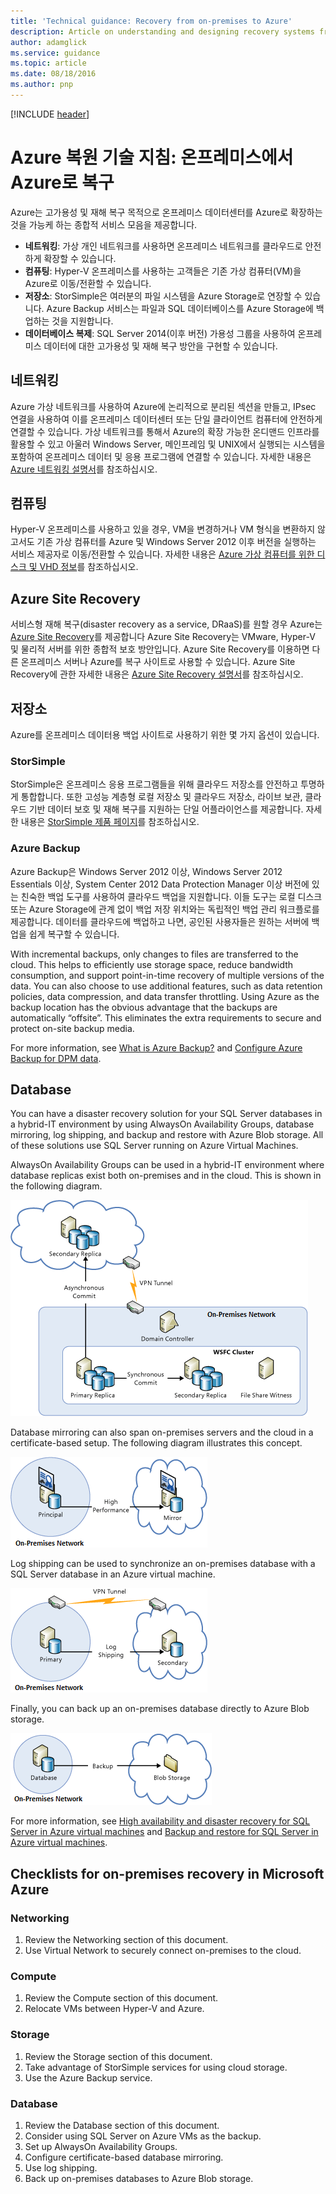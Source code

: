 ```yaml
---
title: 'Technical guidance: Recovery from on-premises to Azure'
description: Article on understanding and designing recovery systems from on-premises infrastructure to Azure
author: adamglick
ms.service: guidance
ms.topic: article
ms.date: 08/18/2016
ms.author: pnp
---
```

[!INCLUDE [header](../_includes/header.md)]
# Azure 복원 기술 지침: 온프레미스에서 Azure로 복구
Azure는 고가용성 및 재해 복구 목적으로 온프레미스 데이터센터를 Azure로 확장하는 것을 가능케 하는 종합적 서비스 모음을 제공합니다.

* **네트워킹**: 가상 개인 네트워크를 사용하면 온프레미스 네트워크를 클라우드로 안전하게 확장할 수 있습니다.
* **컴퓨팅**: Hyper-V 온프레미스를 사용하는 고객들은 기존 가상 컴퓨터(VM)을 Azure로 이동/전환할 수 있습니다.
* **저장소**: StorSimple은 여러분의 파일 시스템을 Azure Storage로 연장할 수 있습니다. Azure Backup 서비스는 파일과 SQL 데이터베이스를 Azure Storage에 백업하는 것을 지원합니다.
* **데이터베이스 복제**: SQL Server 2014(이후 버전) 가용성 그룹을 사용하여 온프레미스 데이터에 대한 고가용성 및 재해 복구 방안을 구현할 수 있습니다.

## 네트워킹
Azure 가상 네트워크를 사용하여 Azure에 논리적으로 분리된 섹션을 만들고, IPsec 연결을 사용하여 이를 온프레미스 데이터센터 또는 단일 클라이언트 컴퓨터에 안전하게 연결할 수 있습니다. 가상 네트워크를 통해서 Azure의 확장 가능한 온디맨드 인프라를 활용할 수 있고 아울러 Windows Server, 메인프레임 및 UNIX에서 실행되는 시스템을 포함하여 온프레미스 데이터 및 응용 프로그램에 연결할 수 있습니다. 자세한 내용은 [Azure 네트워킹 설명서](/azure/virtual-network/virtual-networks-overview/)를 참조하십시오.

## 컴퓨팅
Hyper-V 온프레미스를 사용하고 있을 경우, VM을 변경하거나 VM 형식을 변환하지 않고서도 기존 가상 컴퓨터를 Azure 및 Windows Server 2012 이후 버전을 실행하는 서비스 제공자로 이동/전환할 수 있습니다. 자세한 내용은 [Azure 가상 컴퓨터를 위한 디스크 및 VHD 정보](/azure/virtual-machines/virtual-machines-linux-about-disks-vhds/?toc=%2fazure%2fvirtual-machines%2flinux%2ftoc.json)를 참조하십시오.

## Azure Site Recovery
서비스형 재해 복구(disaster recovery as a service, DRaaS)를 원할 경우 Azure는 [Azure Site Recovery](https://azure.microsoft.com/services/site-recovery/)를 제공합니다 Azure Site Recovery는 VMware, Hyper-V 및 물리적 서버를 위한 종합적 보호 방안입니다. Azure Site Recovery를 이용하면 다른 온프레미스 서버나 Azure를 복구 사이트로 사용할 수 있습니다. Azure Site Recovery에 관한 자세한 내용은 [Azure Site Recovery 설명서](https://azure.microsoft.com/documentation/services/site-recovery/)를 참조하십시오.

## 저장소
Azure를 온프레미스 데이터용 백업 사이트로 사용하기 위한 몇 가지 옵션이 있습니다.

### StorSimple
StorSimple은 온프레미스 응용 프로그램들을 위해 클라우드 저장소를 안전하고 투명하게 통합합니다. 또한 고성능 계층형 로컬 저장소 및 클라우드 저장소, 라이브 보관, 클라우드 기반 데이터 보호 및 재해 복구를 지원하는 단일 어플라이언스를 제공합니다. 자세한 내용은 [StorSimple 제품 페이지](https://azure.microsoft.com/services/storsimple/)를 참조하십시오.

### Azure Backup
Azure Backup은 Windows Server 2012 이상, Windows Server 2012 Essentials 이상, System Center 2012 Data Protection Manager 이상 버전에 있는 친숙한 백업 도구를 사용하여 클라우드 백업을 지원합니다. 이들 도구는 로컬 디스크 또는 Azure Storage에 관계 없이 백업 저장 위치와는 독립적인 백업 관리 워크플로를 제공합니다. 데이터를 클라우드에 백업하고 나면, 공인된 사용자들은 원하는 서버에 백업을 쉽게 복구할 수 있습니다.

With incremental backups, only changes to files are transferred to the cloud. This helps to efficiently use storage space, reduce bandwidth consumption, and support point-in-time recovery of multiple versions of the data. You can also choose to use additional features, such as data retention policies, data compression, and data transfer throttling. Using Azure as the backup location has the obvious advantage that the backups are automatically “offsite”. This eliminates the extra requirements to secure and protect on-site backup media.

For more information, see [What is Azure Backup?](/azure/backup/backup-introduction-to-azure-backup/) and [Configure Azure Backup for DPM data](https://technet.microsoft.com/library/jj728752.aspx).

## Database
You can have a disaster recovery solution for your SQL Server databases in a hybrid-IT environment by using AlwaysOn Availability Groups, database mirroring, log shipping, and backup and restore with Azure Blob storage. All of these solutions use SQL Server running on Azure Virtual Machines.

AlwaysOn Availability Groups can be used in a hybrid-IT environment where database replicas exist both on-premises and in the cloud. This is shown in the following diagram.

![SQL Server AlwaysOn Availability Groups in a hybrid cloud architecture](./images/technical-guidance-recovery-on-premises-azure/SQL_Server_Disaster_Recovery-3.png)

Database mirroring can also span on-premises servers and the cloud in a certificate-based setup. The following diagram illustrates this concept.

![SQL Server database mirroring in a hybrid cloud architecture](./images/technical-guidance-recovery-on-premises-azure/SQL_Server_Disaster_Recovery-4.png)

Log shipping can be used to synchronize an on-premises database with a SQL Server database in an Azure virtual machine.

![SQL Server log shipping in a hybrid cloud architecture](./images/technical-guidance-recovery-on-premises-azure/SQL_Server_Disaster_Recovery-5.png)

Finally, you can back up an on-premises database directly to Azure Blob storage.

![Back up SQL Server to Azure Blob storage in a hybrid cloud architecture](./images/technical-guidance-recovery-on-premises-azure/SQL_Server_Disaster_Recovery-6.png)

For more information, see [High availability and disaster recovery for SQL Server in Azure virtual machines](/azure/virtual-machines/windows/sql/virtual-machines-windows-sql-high-availability-dr/) and [Backup and restore for SQL Server in Azure virtual machines](/azure/virtual-machines/windows/sql/virtual-machines-windows-sql-backup-recovery/).

## Checklists for on-premises recovery in Microsoft Azure
### Networking
1. Review the Networking section of this document.
2. Use Virtual Network to securely connect on-premises to the cloud.

### Compute
1. Review the Compute section of this document.
2. Relocate VMs between Hyper-V and Azure.

### Storage
1. Review the Storage section of this document.
2. Take advantage of StorSimple services for using cloud storage.
3. Use the Azure Backup service.

### Database
1. Review the Database section of this document.
2. Consider using SQL Server on Azure VMs as the backup.
3. Set up AlwaysOn Availability Groups.
4. Configure certificate-based database mirroring.
5. Use log shipping.
6. Back up on-premises databases to Azure Blob storage.


